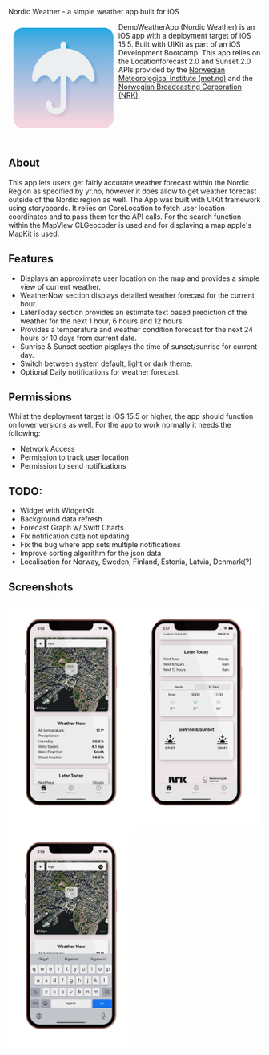 Nordic Weather - a simple weather app built for iOS

<img src="/Readme/NordicWeather.png" align="left"
width="200" hspace="10" vspace="10">

DemoWeatherApp (Nordic Weather) is an iOS app with a deployment target of iOS 15.5.
Built with UIKit as part of an iOS Development Bootcamp.
This app relies on the Locationforecast 2.0 and Sunset 2.0 APIs provided by the [Norwegian Meteorological Institute (met.no)](https://www.met.no/) and the [Norwegian Broadcasting Corporation (NRK)](https://www.nrk.no/).<br/><br/><br/><br/><br/><br/>

## About
This app lets users get fairly accurate weather forecast within the Nordic Region as specified by yr.no, however it does allow to get weather forecast outside of the Nordic region as well.
The App was built with UIKit framework using storyboards. It relies on CoreLocation to fetch user location coordinates and to pass them for the API calls. For the search function within the MapView CLGeocoder is used and for displaying a map apple's MapKit is used.

## Features
- Displays an approximate user location on the map and provides a simple view of current weather.
- WeatherNow section displays detailed weather forecast for the current hour.
- LaterToday section provides an estimate text based prediction of the weather for the next 1 hour, 6 hours and 12 hours.
- Provides a temperature and weather condition forecast for the next 24 hours or 10 days from current date.
- Sunrise & Sunset section pisplays the time of sunset/sunrise for current day.
- Switch between system default, light or dark theme.
- Optional Daily notifications for weather forecast.

## Permissions
Whilst the deployment target is iOS 15.5 or higher, the app should function on lower versions as well.
For the app to work normally it needs the following:
- Network Access
- Permission to track user location
- Permission to send notifications

## TODO:
- Widget with WidgetKit
- Background data refresh
- Forecast Graph w/ Swift Charts
- Fix notification data not updating
- Fix the bug where app sets multiple notifications
- Improve sorting algorithm for the json data
- Localisation for Norway, Sweden, Finland, Estonia, Latvia, Denmark(?)

## Screenshots
<img src="/Readme/WeatherApp001.png" align="left"
width="250">
<img src="/Readme/WeatherApp002.png" align="left"
width="250">
<img src="/Readme/WeatherApp003.png" align="left"
width="250">
